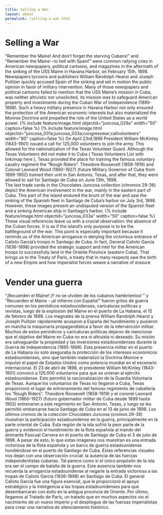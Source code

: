 ```yaml
---
title: Selling a War
layout: about
permalink: /selling-a-war.html
---
```

# Selling a War

“Remember the Maine! And don’t forget the starving Cubans!” and “Remember the Maine--to hell with Spain!” were common rallying cries in American newspapers, political cartoons, and magazines in the aftermath of the sinking of the USS Maine in Havana Harbor, on February 15th, 1898. Newspapers tycoons and publishers William Randolph Hearst and Joseph Pulitzer quickly accused Spain of the sinking and set in motion the public opinion in favor of military intervention. Many of those newspapers and political cartoons failed to mention that the USS Maine’s mission in Cuba, was neither altruistic nor unsolicited, its mission was to safeguard American property and investments during the Cuban War of Independence (1895-1898). Such a heavy military presence in Havana Harbor not only ensured the protection of the American economic interests but also materialized the Monroe Doctrine and propelled the role of the United States as a world power. 
{% include feature/image.html objectid="juncosa_029a" width="50" caption=false %}
{% include feature/image.html objectid="juncosa_031a;juncosa_033a;congresswar;callvolunteers" width="80" caption=false %}
On April 23rd,1898 President William McKinley (1843-1901) issued a call for 125,000 volunteers to join the army. This allowed for the nationalization of the Texas Volunteer Guard. Although the Texas Volunteers did not make it to Cuba ( Texas Volunteers List with link/map here ), Texas provided the place for training the famous voluntary cavalry regiment the “Rough Riders”. Theodore Roosevelt (1858-1919) and Colonel Leonard Wood (1860-1927) (future Military Governor of Cuba from 1899-1902) trained their unit in San Antonio, Texas, and after that, they were allowed to sail for Santiago de Cuba on June 13th, 1898.  
The last trade cards in the Chocolates Juncosa collection (chromos 29-36) depict the American involvement in the war, mainly in the eastern part of Cuba. This part of the island endured the brunt of the war and saw the sinking of the Spanish fleet in Santiago de Cuba’s harbor on July 3rd, 1898. However, these images present an undisputed version of the Spanish fleet and a sinking American ship in Santiago’s harbor.
{% include feature/image.html objectid="juncosa_033a" width="50" caption=false %}
These visual references leave us with a crucial observation: the absence of the Cuban forces. It is as if the island’s only purpose is to be the battleground of the war. This point is especially important because it reminds us of the American arrogance in denying the victorious entrance of Calixto García’s troops in Santiago de Cuba. In fact, General Calixto García (1836-1898) provided the strategic support and intel for the American troops to successfully land in the Oriente Province (eastern Cuba). That brings us to the Treaty of Paris, a treaty that in many respects saw the birth of a new Empire and how imperialist forces weave a narrative of erasure

# Vender una guerra 
“¡Recuerden el Maine! ¡Y no se olviden de los cubanos hambrientos! " y "Recuerden el Maine - ¡al infierno con España!" fueron gritos de guerra comunes en los periódicos estadounidenses, caricaturas políticas y revistas, luego de la explosion del Maine en el puerto de La Habana, el 15 de febrero de 1898. Los magnates de la prensa William Randolph Hearst y Joseph Pulitzer rápidamente acusaron a España del hundimiento y pusieron en marcha la maquinaria propagandística a favor de la intervención militar. Muchos de estos periódicos y caricaturas políticas dejaron de mencionar  que el objetivo del Maine en Cuba no era ni altruista ni deseado. Su misión era salvaguardar la propiedad y las inversiones estadounidenses durante la Guerra de Independencia (1895-1898). Esta presencia militar en el puerto de La Habana no solo aseguraba la protección de los intereses económicos estadounidenses, sino que también materializó la Doctrina Monroe e impulsó el papel de Estados Unidos como potencia mundial en el escenario internacional.
El 23 de abril de 1898, el presidente William McKinley (1843-1901) convocó a 125.000 voluntarios para que se unieran al ejército estadounidense. Esto permitió la nacionalización de la Guardia Voluntaria de Texas. Aunque los voluntarios de Texas no llegaron a Cuba, Texas proporcionó el lugar de entrenamiento del famoso regimiento de caballería los “Rough Riders”. Theodore Roosevelt (1858-1919) y el coronel Leonard Wood (1860-1927) (futuro gobernador militar de Cuba desde 1899 hasta 1902) entrenaron a este regimiento en San Antonio, Texas, y luego se les permitió embarcarse hacia Santiago de Cuba en el 13 de junio de 1898.
Los últimos cromos de la colección Chocolates Juncosa (cromos 29-36) muestran la participación estadounidense en la guerra, principalmente en la parte oriental de Cuba. Esta región de la isla sufrió la peor parte de la guerra y evidenció el hundimiento de la flota española al mando del almirante Pascual Cervera en el puerto de Santiago de Cuba el 3 de julio de 1898. A pesar de esto, lo que estas imágenes nos muestran es una entrada victoriosa de la flota española y un barco de guerra estadounidense hundiéndose en el puerto de Santiago de Cuba. 
Estas referencias visuales nos dejan con una observación crucial: la ausencia de las fuerzas independentistas cubanas. Tal parece como si el único propósito de la isla era ser el campo de batalla de la guerra. Este ausencia también nos recuerda la arrogancia estadounidense al negarle la entrada victoriosa a las tropas de Calixto García (1836-1898) en Santiago de Cuba. El general Calixto García fue una figura esencial, que le proporcionó el apoyo estratégico y la inteligencia a las tropas estadounidenses para que desembarcaran con éxito en la antigua provincia de Oriente. Por último, llegamos al Tratado de París, un tratado que en muchos aspectos vio el nacimiento de un nuevo Imperio y el despliegue de las fuerzas imperialistas para crear una narrativa de silenciamiento histórico.
